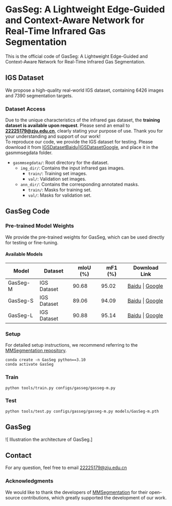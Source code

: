 # GasSeg: A Lightweight Edge-Guided and Context-Aware Network for Real-Time Infrared Gas Segmentation
This is the official code of GasSeg: A Lightweight Edge-Guided and Context-Aware Network for Real-Time Infrared Gas Segmentation.
## IGS Dataset
We propose a high-quality real-world IGS dataset, containing 6426 images and 7390 segmentation targets.
### Dataset Access  
Due to the unique characteristics of the infrared gas dataset, the **training dataset is available upon request**. Please send an email to **22225179@zju.edu.cn**, clearly stating your purpose of use. 
Thank you for your understanding and support of our work!  
To reproduce our code, we provide the IGS dataset for testing. Please download it from [IGSDatasetBaidu](https://pan.baidu.com/s/1vsZzKwNGN9HidwH3A7hjJg?pwd=s86q)|[IGSDatasetGoogle](https://drive.google.com/file/d/1lL85nHVPwSduACYm7NNHIjO_ltDjZCy8/view?usp=drive_link), and place it in the gasmmsegdata folder.
- `gasmmsegdata/`: Root directory for the dataset.
  - `img_dir/`: Contains the input infrared gas images.
    - `train/`: Training set images.
    - `val/`: Validation set images.
  - `ann_dir/`: Contains the corresponding annotated masks.
    - `train/`: Masks for training set.
    - `val/`: Masks for validation set.


## GasSeg Code
### Pre-trained Model Weights 
We provide the pre-trained weights for GasSeg, which can be used directly for testing or fine-tuning.  
#### Available Models  
| Model       | Dataset     | mIoU (%) | mF1 (%) | Download Link |
|-------------|-------------|----------|---------|---------------|
| GasSeg-M    | IGS Dataset | 90.68    | 95.02   | [Baidu](https://pan.baidu.com/s/1TbOuM8yo0ZfAwnLeoCd7Xw?pwd=vmba) \| [Google](https://drive.google.com/file/d/1RZQ5AaWgEV6MMO1SLvHOKhtWLVjFOttg/view?usp=drive_link) |
| GasSeg-S    | IGS Dataset | 89.06    | 94.09   | [Baidu](https://pan.baidu.com/s/1ooNMbFHmdojCm3-r0WNJmA?pwd=26b3) \| [Google](https://drive.google.com/file/d/1RZQ5AaWgEV6MMO1SLvHOKhtWLVjFOttg/view?usp=drive_link) |
| GasSeg-L    | IGS Dataset | 90.88    | 95.14   | [Baidu](https://pan.baidu.com/s/17zOqLvPzQ6-_7U6au4U_dw?pwd=itx4) \| [Google](https://drive.google.com/file/d/1Y56JGj2zsr7FSk7LAL_SiLWSyDFoikkj/view?usp=drive_link) |
### Setup
For detailed setup instructions, we recommend referring to the [MMSegmentation repository](https://github.com/open-mmlab/mmsegmentation).
```
conda create -n GasSeg python==3.10
conda activate GasSeg
```
### Train
```
python tools/train.py configs/gasseg/gasseg-m.py
```
### Test
```
python tools/test.py configs/gasseg/gasseg-m.py models/GasSeg-m.pth
```
## GasSeg
![ Illustration the architecture of GasSeg.]

## Contact   
For any question, feel free to email <22225179@zju.edu.cn>

### Acknowledgments
We would like to thank the developers of [MMSegmentation](https://github.com/open-mmlab/mmsegmentation) for their open-source contributions, which greatly supported the development of our work.
